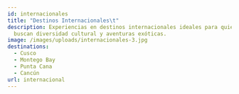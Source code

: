 ```yaml
---
id: internacionales
title: "Destinos Internacionales\t"
description: Experiencias en destinos internacionales ideales para quienes
  buscan diversidad cultural y aventuras exóticas.
image: /images/uploads/internacionales-3.jpg
destinations:
  - Cusco
  - Montego Bay
  - Punta Cana
  - Cancún
url: internacional
---
```

